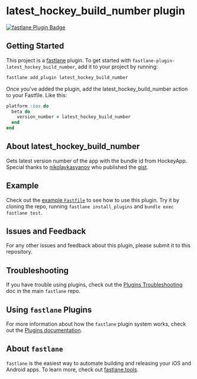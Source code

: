 # latest_hockey_build_number plugin

[![fastlane Plugin Badge](https://rawcdn.githack.com/fastlane/fastlane/master/fastlane/assets/plugin-badge.svg)](https://rubygems.org/gems/fastlane-plugin-latest_hockey_build_number)

## Getting Started

This project is a [fastlane](https://github.com/fastlane/fastlane) plugin. To get started with `fastlane-plugin-latest_hockey_build_number`, add it to your project by running:

```bash
fastlane add_plugin latest_hockey_build_number
```

Once you've added the plugin, add the latest_hockey_build_number action to your Fastfile. Like this:

```ruby
platform :ios do
  beta do
    version_number = latest_hockey_build_number
  end
end
```


## About latest_hockey_build_number

Gets latest version number of the app with the bundle id from HockeyApp. Special thanks to  [nikolaykasyanov](https://github.com/nikolaykasyanov) who published the [gist](https://gist.github.com/nikolaykasyanov/fa9f727a2659450f49825a238546ea8b).

## Example

Check out the [example `Fastfile`](fastlane/Fastfile) to see how to use this plugin. Try it by cloning the repo, running `fastlane install_plugins` and `bundle exec fastlane test`.

## Issues and Feedback

For any other issues and feedback about this plugin, please submit it to this repository.

## Troubleshooting

If you have trouble using plugins, check out the [Plugins Troubleshooting](https://github.com/fastlane/fastlane/blob/master/fastlane/docs/PluginsTroubleshooting.md) doc in the main `fastlane` repo.

## Using `fastlane` Plugins

For more information about how the `fastlane` plugin system works, check out the [Plugins documentation](https://github.com/fastlane/fastlane/blob/master/fastlane/docs/Plugins.md).

## About `fastlane`

`fastlane` is the easiest way to automate building and releasing your iOS and Android apps. To learn more, check out [fastlane.tools](https://fastlane.tools).
